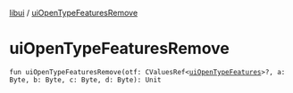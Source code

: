[libui](README.md) / [uiOpenTypeFeaturesRemove](ui-open-type-features-remove.md)

# uiOpenTypeFeaturesRemove

`fun uiOpenTypeFeaturesRemove(otf: CValuesRef<`[`uiOpenTypeFeatures`](ui-open-type-features.md)`>?, a: Byte, b: Byte, c: Byte, d: Byte): Unit`